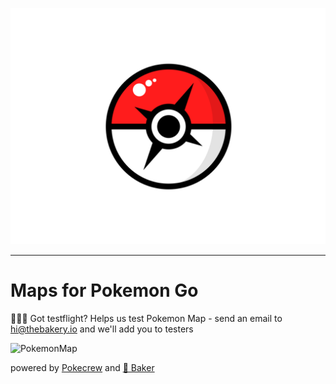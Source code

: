 ![Pkmnmps logo](.github/logo.png)

***

# Maps for Pokemon Go


🎈🎈🎈 Got testflight? Helps us test Pokemon Map - send an email to hi@thebakery.io and we'll add you to testers


![PokemonMap](https://dl.dropboxusercontent.com/u/9224326/pkmnmaps.png)

powered by [Pokecrew](https://www.pokecrew.com/) and [🍰 Baker](https://github.com/thebakeryio/baker)
